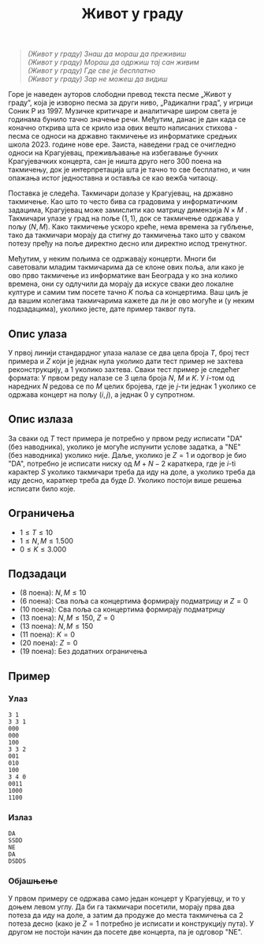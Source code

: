 ﻿---
title: Живот у граду
timelimit: 1.0 # у секундама
memlimit: 64   # y MB
owner: takprog # власник је онај ко ради на задатку
origin: # опционо (ако се зна одакле је задатак преузет, пожељно је навести извор)
tags: [] # сваки задатак може бити означен према унапред договореној листи ознака
status: KOMPLETAN # један од: "IZRADA", "PREGLED" или "KOMPLETAN".
status-date: 2024-08-15 # датум у формату YYYY-MM-DD од када је задатак у наведеном статусу
solutions:
  - name: ex0
    lang: [cpp]
    desc: ""
    tags: []
---

> *(Живот у граду) Знаш да мораш да преживиш <br>
> (Живот у граду) Мораш да одржиш тај сан живим <br>
> (Живот у граду) Где све је бесплатно <br>
> (Живот у граду) Зар не можеш да видиш* <br>

Горе је наведен ауторов слободни превод текста песме „Живот у граду“, која је изворно песма за други ниво, „Радикални град“, у игрици Соник Р из 1997. Музичке критичаре и аналитичаре широм света је годинама бунило тачно значење речи. Међутим, данас је дан када се коначно открива шта се крило иза ових вешто написаних стихова - песма се односи на државно такмичење из информатике средњих школа 2023. године нове ере. Заиста, наведени град се очигледно односи на Крагујевац, преживљавање на избегавање бучних Крагујевачких концерта, сан је ништа друго него 300 поена на такмичењу, док је интерпретација шта је тачно то све бесплатно, и чин опажања истог једноставна и оставља се као вежба читаоцу.

Поставка је следећа. Такмичари долазе у Крагујевац, на државно такмичење. Као што то често бива са градовима у информатичким задацима, Крагујевац може замислити као матрицу димензија $N\times M$ . Такмичари улазе у град на поље $(1,1)$, док се такмичење одржава у пољу $(N,M)$. Како такмичење ускоро креће, нема времена за губљење, тако да такмичари морају да стигну до такмичења тако што у сваком потезу пређу на поље директно десно или директно испод тренутног. 

Међутим, у неким пољима се одржавају концерти. Многи би саветовали младим такмичарима да се клоне ових поља, али како је ово прво такмичење из информатике ван Београда у ко зна колико времена, они су одлучили да морају да искусе сваки део локалне културе и самим тим посете тачно $K$ поља са концертима. Ваш циљ је да вашим колегама такмичарима кажете да ли је ово могуће и (у неким подзадацима), уколико јесте, дате пример таквог пута.

## Опис улаза
У првој линији стандардног улаза налазе се два цела броја $T$, број тест примера и $Z$ који је једнак нула уколико дати тест пример не захтева реконструкцију, а $1$ уколико захтева. Сваки тест пример је следећег формата: У првом реду налазе се $3$ цела броја $N$, $M$ и $K$. У $i$-том од наредних $N$ редова се по $M$ целих бројева, где је $j$-ти једнак $1$ уколико се одржава концерт на пољу $(i,j)$, а једнак $0$ у супротном.
## Опис излаза
За сваки од $T$ тест примера је потребно у првом реду исписати "DA" (без наводника), уколико је могуће испунити услове задатка, а "NE" (без наводника) уколико није. Даље, уколико је $Z=1$ и одогвор је био "DA", потребно је исписати ниску од $M+N-2$ караткера, где је $i$-ti карактер $S$ уколико такмичари треба да иду на доле, а уколико треба да иду десно, караткер треба да буде $D$. Уколико постоји више решења исписати било које.
## Ограничења
- $1 \leq T \leq 10$
- $1 \leq N,M \leq 1.500$
- $0 \leq K \leq 3.000$
## Подзадаци
-   (8 поена): $N,M\leq 10$
-   (6 поена): Сва поља са концертима формирају подматрицу и $Z=0$
-   (10 поена): Сва поља са концертима формирају подматрицу
-   (13 поена): $N,M\leq 150$, $Z=0$
-   (13 поена): $N,M\leq 150$
-   (11 поена): $K=0$
-   (20 поена): $Z=0$
-   (19 поена): Без додатних ограничења
## Пример

### Улаз

```
3 1
3 3 1
000
000
100
3 3 2
001
010
100
3 4 0
0011
1000
1100

```

### Излаз

```
DA
SSDD
NE
DA
DSDDS
```
### Објашњење
У првом примеру се одржава само један концерт у Крагујевцу, и то у доњем левом углу. Да би га такмичари посетили, морају прва два потеза да иду на доле, а затим да продуже до места такмичења са 2 потеза десно (како је $Z=1$ потребно је исписати и конструкцију пута). У другом не постоји начин да посете две концерта, па је одговор "NE".
